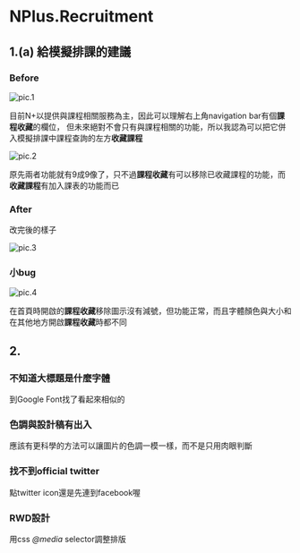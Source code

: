 # NPlus.Recruitment
## 1.(a) 給模擬排課的建議
### Before
![pic.1](https://github.com/yhyeh/NPlus.Recruitment/blob/master/recommand/pic.1.png)

目前N+以提供與課程相關服務為主，因此可以理解右上角navigation bar有個**課程收藏**的欄位，
但未來絕對不會只有與課程相關的功能，所以我認為可以把它併入模擬排課中課程查詢的左方**收藏課程**

![pic.2](https://github.com/yhyeh/NPlus.Recruitment/blob/master/recommand/pic.2.png)

原先兩者功能就有9成9像了，只不過**課程收藏**有可以移除已收藏課程的功能，而**收藏課程**有加入課表的功能而已
### After
改完後的樣子

![pic.3](https://github.com/yhyeh/NPlus.Recruitment/blob/master/recommand/pic.3.png)
### 小bug
![pic.4](https://github.com/yhyeh/NPlus.Recruitment/blob/master/recommand/pic.4.png)

在首頁時開啟的**課程收藏**移除圖示沒有減號，但功能正常，而且字體顏色與大小和在其他地方開啟**課程收藏**時都不同
## 2.
### 不知道大標題是什麼字體

到Google Font找了看起來相似的
  
### 色調與設計稿有出入

應該有更科學的方法可以讓圖片的色調一模一樣，而不是只用肉眼判斷

### 找不到official twitter

點twitter icon還是先連到facebook喔

### RWD設計

用css *@media* selector調整排版
